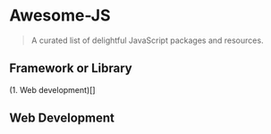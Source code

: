 # Awesome-JS
> A curated list of delightful JavaScript packages and resources.

## Framework or Library

(1. Web development)[]


## Web Development
